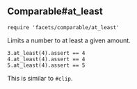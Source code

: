 ## Comparable#at_least

    require 'facets/comparable/at_least'

Limits a number to at least a given amount.

    3.at_least(4).assert == 4
    4.at_least(4).assert == 4
    5.at_least(4).assert == 5

This is similar to `#clip`.
